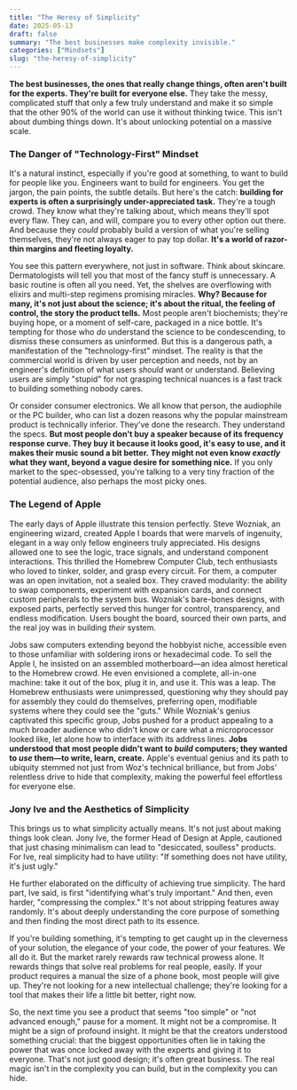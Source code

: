 ```yaml
---
title: "The Heresy of Simplicity"
date: 2025-05-13
draft: false
summary: "The best businesses make complexity invisible."
categories: ["Mindsets"]
slug: "the-heresy-of-simplicity"
---
```


**The best businesses, the ones that really change things, often aren't built for the experts. They're built for everyone else.** They take the messy, complicated stuff that only a few truly understand and make it so simple that the other 90% of the world can use it without thinking twice. This isn't about dumbing things down. It's about unlocking potential on a massive scale.

### The Danger of "Technology-First" Mindset

It's a natural instinct, especially if you're good at something, to want to build for people like you. Engineers want to build for engineers. You get the jargon, the pain points, the subtle details. But here's the catch: **building for experts is often a surprisingly under-appreciated task.** They're a tough crowd. They know what they're talking about, which means they'll spot every flaw. They can, and will, compare you to every other option out there. And because they *could* probably build a version of what you're selling themselves, they're not always eager to pay top dollar. **It's a world of razor-thin margins and fleeting loyalty.**

You see this pattern everywhere, not just in software. Think about skincare. Dermatologists will tell you that most of the fancy stuff is unnecessary. A basic routine is often all you need. Yet, the shelves are overflowing with elixirs and multi-step regimens promising miracles. **Why? Because for many, it's not just about the science; it's about the ritual, the feeling of control, the story the product tells.** Most people aren't biochemists; they're buying hope, or a moment of self-care, packaged in a nice bottle. It's tempting for those who *do* understand the science to be condescending, to dismiss these consumers as uninformed. But this is a dangerous path, a manifestation of the "technology-first" mindset. The reality is that the commercial world is driven by user perception and needs, not by an engineer's definition of what users *should* want or understand. Believing users are simply "stupid" for not grasping technical nuances is a fast track to building something nobody cares.

Or consider consumer electronics. We all know that person, the audiophile or the PC builder, who can list a dozen reasons why the popular mainstream product is technically inferior. They've done the research. They understand the specs. **But most people don't buy a speaker because of its frequency response curve. They buy it because it looks good, it's easy to use, and it makes their music sound a bit better.** **They might not even know *exactly* what they want, beyond a vague desire for something nice.** If you only market to the spec-obsessed, you're talking to a very tiny fraction of the potential audience, also perhaps the most picky ones.

### The Legend of Apple

The early days of Apple illustrate this tension perfectly. Steve Wozniak, an engineering wizard, created Apple I boards that were marvels of ingenuity, elegant in a way only fellow engineers truly appreciated. His designs allowed one to see the logic, trace signals, and understand component interactions. This thrilled the Homebrew Computer Club, tech enthusiasts who loved to tinker, solder, and grasp every circuit. For them, a computer was an open invitation, not a sealed box. They craved modularity: the ability to swap components, experiment with expansion cards, and connect custom peripherals to the system bus. Wozniak's bare-bones designs, with exposed parts, perfectly served this hunger for control, transparency, and endless modification. Users bought the board, sourced their own parts, and the real joy was in building *their* system.

Jobs saw computers extending beyond the hobbyist niche, accessible even to those unfamiliar with soldering irons or hexadecimal code. To sell the Apple I, he insisted on an assembled motherboard—an idea almost heretical to the Homebrew crowd. He even envisioned a complete, all-in-one machine: take it out of the box, plug it in, and use it. This was a leap. The Homebrew enthusiasts were unimpressed, questioning why they should pay for assembly they could do themselves, preferring open, modifiable systems where they could see the "guts." While Wozniak's genius captivated this specific group, Jobs pushed for a product appealing to a much broader audience who didn't know or care what a microprocessor looked like, let alone how to interface with its address lines. **Jobs understood that most people didn't want to *build* computers; they wanted to *use* them—to write, learn, create.** Apple's eventual genius and its path to ubiquity stemmed not just from Woz's technical brilliance, but from Jobs' relentless drive to hide that complexity, making the powerful feel effortless for everyone else.

### Jony Ive and the Aesthetics of Simplicity

This brings us to what simplicity actually means. It's not just about making things look clean. Jony Ive, the former Head of Design at Apple, cautioned that just chasing minimalism can lead to "desiccated, soulless" products. For Ive, real simplicity had to have utility: "If something does not have utility, it's just ugly."

He further elaborated on the difficulty of achieving true simplicity. The hard part, Ive said, is first "identifying what's truly important." And then, even harder, "compressing the complex." It's not about stripping features away randomly. It's about deeply understanding the core purpose of something and then finding the most direct path to its essence.

If you're building something, it's tempting to get caught up in the cleverness of your solution, the elegance of your code, the power of your features. We all do it. But the market rarely rewards raw technical prowess alone. It rewards things that solve real problems for real people, easily. If your product requires a manual the size of a phone book, most people will give up. They're not looking for a new intellectual challenge; they're looking for a tool that makes their life a little bit better, right now.

So, the next time you see a product that seems "too simple" or "not advanced enough," pause for a moment. It might not be a compromise. It might be a sign of profound insight. It might be that the creators understood something crucial: that the biggest opportunities often lie in taking the power that was once locked away with the experts and giving it to everyone. That's not just good design; it's often great business. The real magic isn't in the complexity you can build, but in the complexity you can hide.
